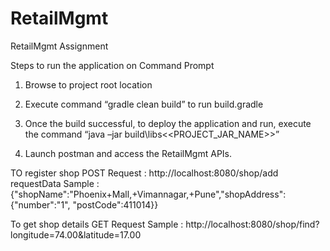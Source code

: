 # RetailMgmt
RetailMgmt Assignment

Steps to run the application on Command Prompt

1.	Browse to project root location

2.	Execute command “gradle clean build” to run build.gradle

3.	Once the build successful, to deploy the application and run, execute the command “java –jar build\libs\<<PROJECT_JAR_NAME>>”

4.	Launch postman and access the RetailMgmt APIs. 

TO register shop
POST Request : http://localhost:8080/shop/add
requestData Sample : {"shopName":"Phoenix+Mall,+Vimannagar,+Pune","shopAddress":{"number":"1", "postCode":411014}}

To get shop details
GET Request Sample : http://localhost:8080/shop/find?longitude=74.00&latitude=17.00
